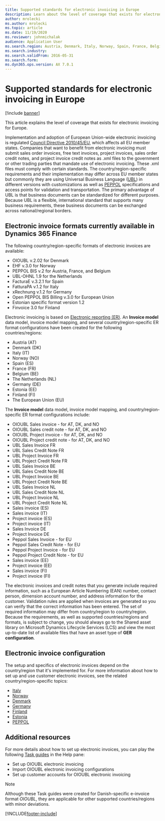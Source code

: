 ```yaml
---
title: Supported standards for electronic invoicing in Europe
description: Learn about the level of coverage that exists for electronic invoicing for Europe, including an outline on electronic invoice formats.
author: mrolecki
ms.author: mrolecki
ms.topic: article
ms.date: 11/19/2020
ms.reviewer: johnmichalak
audience: Application User
ms.search.region: Austria, Denmark, Italy, Norway, Spain, France, Belgium, Netherlands
ms.search.industry: 
ms.search.validFrom: 2016-05-31
ms.search.form: 
ms.dyn365.ops.version: AX 7.0.1
---
```


# Supported standards for electronic invoicing in Europe

[!include [banner](../../includes/banner.md)]

This article explains the level of coverage that exists for electronic invoicing for Europe. 

Implementation and adoption of European Union-wide electronic invoicing is regulated [Council Directive 2010/45/EU](https://eur-lex.europa.eu/LexUriServ/LexUriServ.do?uri=OJ:L:2010:189:0001:0008:EN:PDF), which affects all EU member states. Companies that want to benefit from electronic invoicing must submit sales order invoices, free text invoices, project invoices, sales order credit notes, and project invoice credit notes as .xml files to the government or other trading parties that mandate use of electronic invoicing. These .xml files must comply with certain standards. The country/region-specific requirements and their implementation may differ across EU member states but commonly they are using Universal Business Language ([UBL](https://www.oasis-open.org/committees/tc_home.php?wg_abbrev=ubl)) in different versions with customizations as well as [PEPPOL](https://www.peppol.eu) specifications and access points for validation and transportation. The primary advantage of UBL is that business documents can be standardized for different purposes. Because UBL is a flexible, international standard that supports many business requirements, these business documents can be exchanged across national/regional borders.

## Electronic invoice formats currently available in Dynamics 365 Finance

The following country/region-specific formats of electronic invoices are available:

-   OIOUBL v.2.02 for Denmark
-   EHF v.3.0 for Norway
-   PEPPOL BIS v.2 for Austria, France, and Belgium
-   UBL-OHNL 1.9 for the Netherlands
-   FacturaE v.3.2.1 for Spain
-   FatturaPA v.1.2 for Italy
-   xRechnung v.1.2 for Germany
-   Open PEPPOL BIS Billing v.3.0 for European Union
-   Estonian specific format version 1.2
-   Finvoice 3.0 for Finland

Electronic invoicing is based on [Electronic reporting (ER)](../../../fin-ops-core/dev-itpro/analytics/general-electronic-reporting.md). An **Invoice model** data model, invoice model mapping, and several country/region-specific ER format configurations have been created for the following countries/regions: 

- Austria (AT)
- Denmark (DK)
- Italy (IT)
- Norway (NO)
- Spain (ES)
- France (FR)
- Belgium (BE)
- The Netherlands (NL)
- Germany (DE)
- Estonia (EE)
- Finland (FI)
- The European Union (EU)

The **Invoice model** data model, invoice model mapping, and country/region-specific ER format configurations include:

-   OIOUBL Sales invoice - for AT, DK, and NO
-   OIOUBL Sales credit note - for AT, DK, and NO
-   OIOUBL Project invoice - for AT, DK, and NO
-   OIOUBL Project credit note - for AT, DK, and NO
-   UBL Sales Invoice FR
-   UBL Sales Credit Note FR
-   UBL Project Invoice FR
-   UBL Project Credit Note FR
-   UBL Sales Invoice BE
-   UBL Sales Credit Note BE
-   UBL Project Invoice BE
-   UBL Project Credit Note BE
-   UBL Sales Invoice NL
-   UBL Sales Credit Note NL
-   UBL Project Invoice NL
-   UBL Project Credit Note NL 
-   Sales invoice (ES)
-   Sales invoice (IT)
-   Project invoice (ES)
-   Project invoice (IT)
-   Sales Invoice DE
-   Project Invoice DE
-   Peppol Sales Invoice - for EU
-   Peppol Sales Credit Note - for EU
-   Peppol Project Invoice - for EU
-   Peppol Project Credit Note - for EU
-   Sales invoice (EE)
-   Project invoice (EE)
-   Sales invoice (FI)
-   Project invoice (FI)

The electronic invoices and credit notes that you generate include required information, such as a European Article Numbering (EAN) number, contact person, dimension account number, and address information for the customer. Validation rules are applied when invoices are generated so you can verify that the correct information has been entered. The set of required information may differ from country/region to country/region. Because the requirements, as well as supported countries/regions and formats, is subject to change, you should always go to the Shared asset library on Microsoft Dynamics Lifecycle Services (LCS) and view the most up-to-date list of available files that have an asset type of **GER configuration**.

## Electronic invoice configuration
The setup and specifics of electronic invoices depend on the country/region that it's implemented for. For more information about how to set up and use customer electronic invoices, see the related country/region-specific topics:

- [Italy](../italy/emea-ita-e-invoices.md)
- [Norway](../norway/emea-nor-e-invoices.md)
- [Denmark](../norway/emea-dnk-e-invoices.md)
- [Germany](../germany/emea-deu-e-invoices.md)
- [Finland](https://support.microsoft.com/help/4559937)
- [Estonia](https://support.microsoft.com/help/4552679)
- [PEPPOL](https://support.microsoft.com/help/4490320)

## Additional resources
For more details about how to set up electronic invoices, you can play the following [Task guides](../../../fin-ops-core/fin-ops/get-started/help-overview.md#task-guides) in the Help pane:

 - Set up OIOUBL electronic invoicing
 - Import OIOUBL electronic invoicing configurations
 - Set up customer accounts for OIOUBL electronic invoicing

> [!NOTE] 
> Although these Task guides were created for Danish-specific e-invoice format *OIOUBL*, they are applicable for other supported countries/regions with minor deviations.


[!INCLUDE[footer-include](../../../includes/footer-banner.md)]
